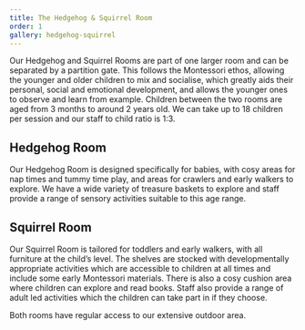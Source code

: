 ```yaml
---
title: The Hedgehog & Squirrel Room
order: 1
gallery: hedgehog-squirrel
---
```


Our Hedgehog and Squirrel Rooms are part of one larger room and can be separated by a partition gate. This follows the Montessori ethos, allowing the younger and older children to mix and socialise, which greatly aids their personal, social and emotional development, and allows the younger ones to observe and learn from example. Children between the two rooms are aged from 3 months to around 2 years old. We can take up to 18 children per session and our staff to child ratio is 1:3.

## Hedgehog Room

Our Hedgehog Room is designed specifically for babies, with cosy areas for nap times and tummy time play, and areas for crawlers and early walkers to explore. We have a wide variety of treasure baskets to explore and staff provide a range of sensory activities suitable to this age range.

## Squirrel Room

Our Squirrel Room is tailored for toddlers and early walkers, with all furniture at the child’s level. The shelves are stocked with developmentally appropriate activities which are accessible to children at all times and include some early Montessori materials. There is also a cosy cushion area where children can explore and read books. Staff also provide a range of adult led activities which the children can take part in if they choose.

Both rooms have regular access to our extensive outdoor area.